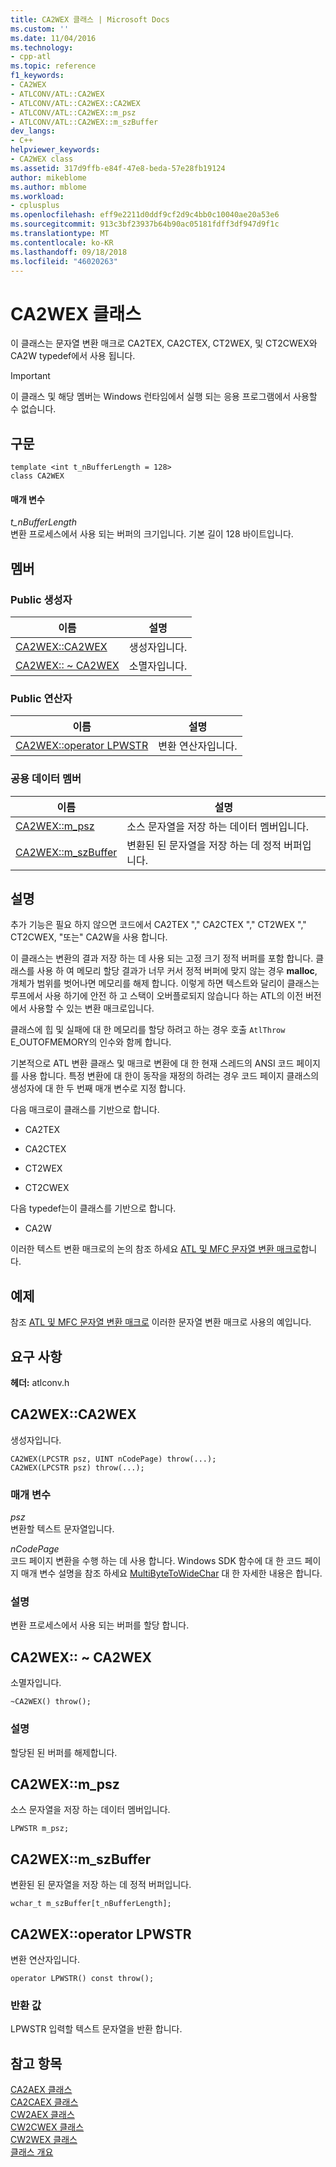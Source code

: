 ```yaml
---
title: CA2WEX 클래스 | Microsoft Docs
ms.custom: ''
ms.date: 11/04/2016
ms.technology:
- cpp-atl
ms.topic: reference
f1_keywords:
- CA2WEX
- ATLCONV/ATL::CA2WEX
- ATLCONV/ATL::CA2WEX::CA2WEX
- ATLCONV/ATL::CA2WEX::m_psz
- ATLCONV/ATL::CA2WEX::m_szBuffer
dev_langs:
- C++
helpviewer_keywords:
- CA2WEX class
ms.assetid: 317d9ffb-e84f-47e8-beda-57e28fb19124
author: mikeblome
ms.author: mblome
ms.workload:
- cplusplus
ms.openlocfilehash: eff9e2211d0ddf9cf2d9c4bb0c10040ae20a53e6
ms.sourcegitcommit: 913c3bf23937b64b90ac05181fdff3df947d9f1c
ms.translationtype: MT
ms.contentlocale: ko-KR
ms.lasthandoff: 09/18/2018
ms.locfileid: "46020263"
---
```

# <a name="ca2wex-class"></a>CA2WEX 클래스

이 클래스는 문자열 변환 매크로 CA2TEX, CA2CTEX, CT2WEX, 및 CT2CWEX와 CA2W typedef에서 사용 됩니다.

> [!IMPORTANT]
>  이 클래스 및 해당 멤버는 Windows 런타임에서 실행 되는 응용 프로그램에서 사용할 수 없습니다.

## <a name="syntax"></a>구문

```
template <int t_nBufferLength = 128>
class CA2WEX
```

#### <a name="parameters"></a>매개 변수

*t_nBufferLength*<br/>
변환 프로세스에서 사용 되는 버퍼의 크기입니다. 기본 길이 128 바이트입니다.

## <a name="members"></a>멤버

### <a name="public-constructors"></a>Public 생성자

|이름|설명|
|----------|-----------------|
|[CA2WEX::CA2WEX](#ca2wex)|생성자입니다.|
|[CA2WEX:: ~ CA2WEX](#dtor)|소멸자입니다.|

### <a name="public-operators"></a>Public 연산자

|이름|설명|
|----------|-----------------|
|[CA2WEX::operator LPWSTR](#operator_lpwstr)|변환 연산자입니다.|

### <a name="public-data-members"></a>공용 데이터 멤버

|이름|설명|
|----------|-----------------|
|[CA2WEX::m_psz](#m_psz)|소스 문자열을 저장 하는 데이터 멤버입니다.|
|[CA2WEX::m_szBuffer](#m_szbuffer)|변환된 된 문자열을 저장 하는 데 정적 버퍼입니다.|

## <a name="remarks"></a>설명

추가 기능은 필요 하지 않으면 코드에서 CA2TEX "," CA2CTEX "," CT2WEX "," CT2CWEX, "또는" CA2W을 사용 합니다.

이 클래스는 변환의 결과 저장 하는 데 사용 되는 고정 크기 정적 버퍼를 포함 합니다. 클래스를 사용 하 여 메모리 할당 결과가 너무 커서 정적 버퍼에 맞지 않는 경우 **malloc**, 개체가 범위를 벗어나면 메모리를 해제 합니다. 이렇게 하면 텍스트와 달리이 클래스는 루프에서 사용 하기에 안전 하 고 스택이 오버플로되지 않습니다 하는 ATL의 이전 버전에서 사용할 수 있는 변환 매크로입니다.

클래스에 힙 및 실패에 대 한 메모리를 할당 하려고 하는 경우 호출 `AtlThrow` E_OUTOFMEMORY의 인수와 함께 합니다.

기본적으로 ATL 변환 클래스 및 매크로 변환에 대 한 현재 스레드의 ANSI 코드 페이지를 사용 합니다. 특정 변환에 대 한이 동작을 재정의 하려는 경우 코드 페이지 클래스의 생성자에 대 한 두 번째 매개 변수로 지정 합니다.

다음 매크로이 클래스를 기반으로 합니다.

- CA2TEX

- CA2CTEX

- CT2WEX

- CT2CWEX

다음 typedef는이 클래스를 기반으로 합니다.

- CA2W

이러한 텍스트 변환 매크로의 논의 참조 하세요 [ATL 및 MFC 문자열 변환 매크로](string-conversion-macros.md)합니다.

## <a name="example"></a>예제

참조 [ATL 및 MFC 문자열 변환 매크로](string-conversion-macros.md) 이러한 문자열 변환 매크로 사용의 예입니다.

## <a name="requirements"></a>요구 사항

**헤더:** atlconv.h

##  <a name="ca2wex"></a>  CA2WEX::CA2WEX

생성자입니다.

```
CA2WEX(LPCSTR psz, UINT nCodePage) throw(...);
CA2WEX(LPCSTR psz) throw(...);
```

### <a name="parameters"></a>매개 변수

*psz*<br/>
변환할 텍스트 문자열입니다.

*nCodePage*<br/>
코드 페이지 변환을 수행 하는 데 사용 합니다. Windows SDK 함수에 대 한 코드 페이지 매개 변수 설명을 참조 하세요 [MultiByteToWideChar](/windows/desktop/api/stringapiset/nf-stringapiset-multibytetowidechar) 대 한 자세한 내용은 합니다.

### <a name="remarks"></a>설명

변환 프로세스에서 사용 되는 버퍼를 할당 합니다.

##  <a name="dtor"></a>  CA2WEX:: ~ CA2WEX

소멸자입니다.

```
~CA2WEX() throw();
```

### <a name="remarks"></a>설명

할당된 된 버퍼를 해제합니다.

##  <a name="m_psz"></a>  CA2WEX::m_psz

소스 문자열을 저장 하는 데이터 멤버입니다.

```
LPWSTR m_psz;
```

##  <a name="m_szbuffer"></a>  CA2WEX::m_szBuffer

변환된 된 문자열을 저장 하는 데 정적 버퍼입니다.

```
wchar_t m_szBuffer[t_nBufferLength];
```

##  <a name="operator_lpwstr"></a>  CA2WEX::operator LPWSTR

변환 연산자입니다.

```
operator LPWSTR() const throw();
```

### <a name="return-value"></a>반환 값

LPWSTR 입력할 텍스트 문자열을 반환 합니다.

## <a name="see-also"></a>참고 항목

[CA2AEX 클래스](../../atl/reference/ca2aex-class.md)<br/>
[CA2CAEX 클래스](../../atl/reference/ca2caex-class.md)<br/>
[CW2AEX 클래스](../../atl/reference/cw2aex-class.md)<br/>
[CW2CWEX 클래스](../../atl/reference/cw2cwex-class.md)<br/>
[CW2WEX 클래스](../../atl/reference/cw2wex-class.md)<br/>
[클래스 개요](../../atl/atl-class-overview.md)
